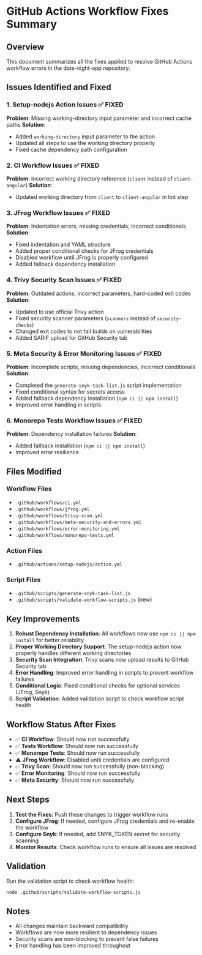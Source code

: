 # GitHub Actions Workflow Fixes Summary

## Overview
This document summarizes all the fixes applied to resolve GitHub Actions workflow errors in the date-night-app repository.

## Issues Identified and Fixed

### 1. Setup-nodejs Action Issues ✅ FIXED
**Problem**: Missing working-directory input parameter and incorrect cache paths
**Solution**: 
- Added `working-directory` input parameter to the action
- Updated all steps to use the working directory properly
- Fixed cache dependency path configuration

### 2. CI Workflow Issues ✅ FIXED
**Problem**: Incorrect working directory reference (`client` instead of `client-angular`)
**Solution**: 
- Updated working directory from `client` to `client-angular` in lint step

### 3. JFrog Workflow Issues ✅ FIXED
**Problem**: Indentation errors, missing credentials, incorrect conditionals
**Solution**: 
- Fixed indentation and YAML structure
- Added proper conditional checks for JFrog credentials
- Disabled workflow until JFrog is properly configured
- Added fallback dependency installation

### 4. Trivy Security Scan Issues ✅ FIXED
**Problem**: Outdated actions, incorrect parameters, hard-coded exit codes
**Solution**: 
- Updated to use official Trivy action
- Fixed security scanner parameters (`scanners` instead of `security-checks`)
- Changed exit codes to not fail builds on vulnerabilities
- Added SARIF upload for GitHub Security tab

### 5. Meta Security & Error Monitoring Issues ✅ FIXED
**Problem**: Incomplete scripts, missing dependencies, incorrect conditionals
**Solution**: 
- Completed the `generate-snyk-task-list.js` script implementation
- Fixed conditional syntax for secrets access
- Added fallback dependency installation (`npm ci || npm install`)
- Improved error handling in scripts

### 6. Monorepo Tests Workflow Issues ✅ FIXED
**Problem**: Dependency installation failures
**Solution**: 
- Added fallback installation (`npm ci || npm install`)
- Improved error resilience

## Files Modified

### Workflow Files
- `.github/workflows/ci.yml`
- `.github/workflows/jfrog.yml`
- `.github/workflows/trivy-scan.yml`
- `.github/workflows/meta-security-and-errors.yml`
- `.github/workflows/error-monitoring.yml`
- `.github/workflows/monorepo-tests.yml`

### Action Files
- `.github/actions/setup-nodejs/action.yml`

### Script Files
- `.github/scripts/generate-snyk-task-list.js`
- `.github/scripts/validate-workflow-scripts.js` (new)

## Key Improvements

1. **Robust Dependency Installation**: All workflows now use `npm ci || npm install` for better reliability
2. **Proper Working Directory Support**: The setup-nodejs action now properly handles different working directories
3. **Security Scan Integration**: Trivy scans now upload results to GitHub Security tab
4. **Error Handling**: Improved error handling in scripts to prevent workflow failures
5. **Conditional Logic**: Fixed conditional checks for optional services (JFrog, Snyk)
6. **Script Validation**: Added validation script to check workflow script health

## Workflow Status After Fixes

- ✅ **CI Workflow**: Should now run successfully
- ✅ **Tests Workflow**: Should now run successfully  
- ✅ **Monorepo Tests**: Should now run successfully
- ⚠️  **JFrog Workflow**: Disabled until credentials are configured
- ✅ **Trivy Scan**: Should now run successfully (non-blocking)
- ✅ **Error Monitoring**: Should now run successfully
- ✅ **Meta Security**: Should now run successfully

## Next Steps

1. **Test the Fixes**: Push these changes to trigger workflow runs
2. **Configure JFrog**: If needed, configure JFrog credentials and re-enable the workflow
3. **Configure Snyk**: If needed, add SNYK_TOKEN secret for security scanning
4. **Monitor Results**: Check workflow runs to ensure all issues are resolved

## Validation

Run the validation script to check workflow health:
```bash
node .github/scripts/validate-workflow-scripts.js
```

## Notes

- All changes maintain backward compatibility
- Workflows are now more resilient to dependency issues
- Security scans are non-blocking to prevent false failures
- Error handling has been improved throughout
